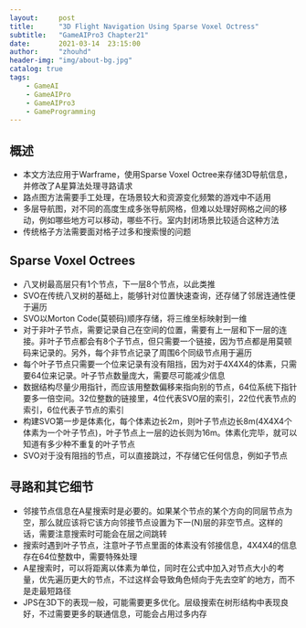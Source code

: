 ```yaml
---
layout:     post
title:      "3D Flight Navigation Using Sparse Voxel Octress"
subtitle:   "GameAIPro3 Chapter21"
date:       2021-03-14  23:15:00
author:     "zhouhd"
header-img: "img/about-bg.jpg"
catalog: true
tags:
    - GameAI
    - GameAIPro
    - GameAIPro3
    - GameProgramming
---
```


## 概述
- 本文方法应用于Warframe，使用Sparse Voxel Octree来存储3D导航信息，并修改了A星算法处理寻路请求
- 路点图方法需要手工处理，在场景较大和资源变化频繁的游戏中不适用
- 多层导航图，对不同的高度生成多张导航网格，但难以处理好网格之间的移动，例如哪些地方可以移动，哪些不行。室内封闭场景比较适合这种方法
- 传统格子方法需要面对格子过多和搜索慢的问题
  
## Sparse Voxel Octrees
- 八叉树最高层只有1个节点，下一层8个节点，以此类推
- SVO在传统八叉树的基础上，能够针对位置快速查询，还存储了邻居连通性便于遍历
- SVO以Morton Code(莫顿码)顺序存储，将三维坐标映射到一维
- 对于非叶子节点，需要记录自己在空间的位置，需要有上一层和下一层的连接。非叶子节点都会有8个子节点，但只需要一个链接，因为节点都是用莫顿码来记录的。另外，每个非节点记录了周围6个同级节点用于遍历
- 每个叶子节点只需要一个位来记录有没有阻挡，因为对于4X4X4的体素，只需要64位来记录。叶子节点数量庞大，需要尽可能减少信息
- 数据结构尽量少用指针，而应该用整数偏移来指向别的节点，64位系统下指针要多一倍空间。32位整数的链接里，4位代表SVO层的索引，22位代表节点的索引，6位代表子节点的索引
- 构建SVO第一步是体素化，每个体素边长2m，则叶子节点边长8m(4X4X4个体素为一个叶子节点)，叶子节点上一层的边长则为16m。体素化完毕，就可以知道有多少种不重复的叶子节点
- SVO对于没有阻挡的节点，可以直接跳过，不存储它任何信息，例如子节点

## 寻路和其它细节
- 邻接节点信息在A星搜索时是必要的。如果某个节点的某个方向的同层节点为空，那么就应该将它该方向邻接节点设置为下一(N)层的非空节点。这样的话，需要注意搜索时可能会在层之间跳转
- 搜索时遇到叶子节点，注意叶子节点里面的体素没有邻接信息，4X4X4的信息存在64位整数中，需要特殊处理
- A星搜索时，可以将距离以体素为单位，同时在公式中加入对节点大小的考量，优先遍历更大的节点，不过这样会导致角色倾向于先去空旷的地方，而不是走最短路径
- JPS在3D下的表现一般，可能需要更多优化。层级搜索在树形结构中表现良好，不过需要更多的联通信息，可能会占用过多内存

